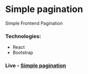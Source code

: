 # Simple pagination
Simple Frontend Pagination

### Technologies: 
* React
* Bootstrap

### Live - [Simple pagination](https://simple-front-pagination.netlify.app/)



